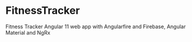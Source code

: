 # FitnessTracker
Fitness Tracker Angular 11 web app with Angularfire and Firebase, Angular Material and NgRx 
